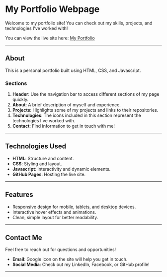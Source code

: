 # My Portfolio Webpage

Welcome to my portfolio site! You can check out my skills, projects, and technologies I've worked with!

You can view the live site here: [My Portfolio](https://cajacobsen1193.github.io/portfolio_webpage/)

---

## About
This is a personal portfolio built using HTML, CSS, and Javascript.


### **Sections**
1. **Header**: Use the navigation bar to access different sections of my page quickly.
2. **About**: A brief description of myself and experience.
3. **Projects**: Highlights some of my projects and links to their repositories.
4. **Technologies**: The icons included in this section represent the technologies I've worked with.
5. **Contact**: Find information to get in touch with me!

---

## Technologies Used
- **HTML**: Structure and content.
- **CSS**: Styling and layout.
- **Javascript**: Interactivity and dynamic elements.
- **GitHub Pages**: Hosting the live site.

---

## Features
- Responsive design for mobile, tablets, and desktop devices.
- Interactive hover effects and animations.
- Clean, simple layout for better readability.

---

## Contact Me
Feel free to reach out for questions and opportunities!
- **Email**: Google icon on the site will help you get in touch.
- **Social Media**: Check out my LinkedIn, Facebook, or GitHub profile!

---
